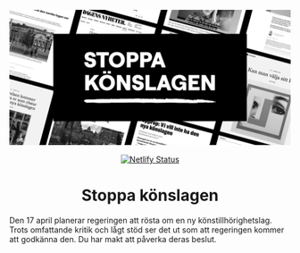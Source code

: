 <p align="center">
  <img src="https://github.com/uchusei/stoppakonslagen/blob/da0bbb9160d71255effdff04685a38c2c0f7807b/content/stoppakonslagen-small-header.png" alt="Stoppa könslagen logo">
</p>

<p align="center">
  <a href="https://app.netlify.com/sites/stoppakonslagen/deploys">
    <img src="https://api.netlify.com/api/v1/badges/3669df7d-a1cb-48fa-afcf-86ee868f95a5/deploy-status" alt="Netlify Status">
  </a>
</p>


<h1 align="center">Stoppa könslagen</h1>

Den 17 april planerar regeringen att rösta om en ny könstillhörighetslag. Trots omfattande kritik och lågt stöd ser det ut som att regeringen kommer att godkänna den.
Du har makt att påverka deras beslut.
</div>
